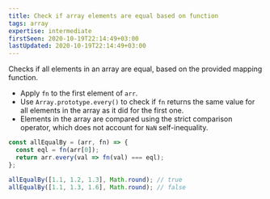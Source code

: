 ```yaml
---
title: Check if array elements are equal based on function
tags: array
expertise: intermediate
firstSeen: 2020-10-19T22:14:49+03:00
lastUpdated: 2020-10-19T22:14:49+03:00
---
```


Checks if all elements in an array are equal, based on the provided mapping function.

- Apply `fn` to the first element of `arr`.
- Use `Array.prototype.every()` to check if `fn` returns the same value for all elements in the array as it did for the first one.
- Elements in the array are compared using the strict comparison operator, which does not account for `NaN` self-inequality.

```js
const allEqualBy = (arr, fn) => {
  const eql = fn(arr[0]);
  return arr.every(val => fn(val) === eql);
};
```

```js
allEqualBy([1.1, 1.2, 1.3], Math.round); // true
allEqualBy([1.1, 1.3, 1.6], Math.round); // false
```
